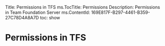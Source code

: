 Title: Permissions in TFS
ms.TocTitle: Permissions
Description: Permissions in Team Foundation Server
ms.ContentId: 169E817F-B297-4461-B359-27C78D4A8A7D
toc: show

# Permissions in TFS